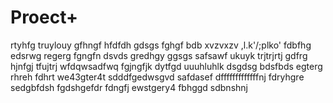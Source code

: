 # Proect+

rtyhfg
truylouy
gfhngf
hfdfdh
gdsgs
fghgf
bdb
xvzvxzv
,l.k'/;plko'
fdbfhg
edsrwg
regerg
fgngfn
dsvds
gredhgy
ggsgs
safsawf
ukuyk
trjtrjrtj
gdfrg
hjnfgj
tfujtrj
wfdqwsadfwq
fgjngfjk
dytfgd
uuuhluhlk
dsgdsg
bdsfbds
egterg
rhreh
fdhrt
we43gter4t
sdddfgedwsgvd
safdasef
dfffffffffffffnj
fdryhgre
sedgbfdsh
fgdshgefdr
fdngfj
ewstgery4
fbhggd
sdbnshnj
